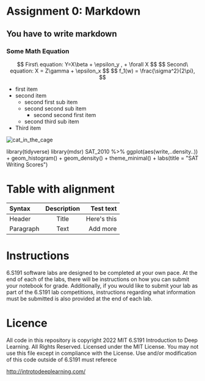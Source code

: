 # Assignment 0: Markdown

## You have to write markdown

### Some Math Equation

<p align = "center">
$$ First\ equation: Y=X\beta + \epsilon_y , + \forall X $$
$$ Second\ equation: X = Z\gamma + \epsilon_x $$
$$ f_1(w) = \frac{\sigma^2}{2\pi}, $$
<p\>

- first item
- second item
  - second first sub item
  - second second sub item
    - second second first item
  - second third sub item
- Third item


![cat_in_the_cage](https://camo.githubusercontent.com/e6947af48fb1f3bb4f8238ee96f307dc6ddc9c9640c373484badd0cd42a3a25d/68747470733a2f2f69636f6e732e69636f6e617263686976652e636f6d2f69636f6e732f69636f6e6b612f6d656f772f3235362f6361742d636167652d69636f6e2e706e67)
  
library(tidyverse)
library(mdsr)
SAT_2010 %>% ggplot(aes(write,..density..)) + geom_histogram() +
geom_density() + theme_minimal() + labs(title = "SAT Writing Scores")

# Table with alignment
  
| Syntax | Description | Test text |
|:--------| :--------: | --------:|
| Header | Title | Here's this |
| Paragraph | Text | Add more |
  
# Instructions
  
6.S191 software labs are designed to be completed at your own pace. At the end of each
of the labs, there will be instructions on how you can submit your notebook for grade.
Additionally, if you would like to submit your lab as part of the 6.S191 lab competitions,
instructions regarding what information must be submitted is also provided at the end of
each lab. 

# Licence
  
All code in this repository is copyright 2022 MIT 6.S191 Introduction to Deep Learning. All
Rights Reserved.
Licensed under the MIT License. You may not use this file except in compliance with the
License. Use and/or modification of this code outside of 6.S191 must referece
  
http://introtodeeplearning.com/
